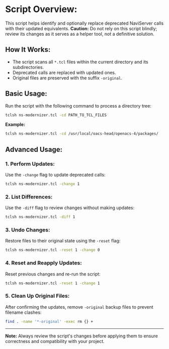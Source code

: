 
# Script Overview:
This script helps identify and optionally replace deprecated NaviServer calls with their updated equivalents. **Caution:** Do not rely on this script blindly; review its changes as it serves as a helper tool, not a definitive solution.

## How It Works:
- The script scans all `*.tcl` files within the current directory and its subdirectories.
- Deprecated calls are replaced with updated ones.
- Original files are preserved with the suffix `-original`.


## Basic Usage:
Run the script with the following command to process a directory tree:
```bash
tclsh ns-modernizer.tcl -cd PATH_TO_TCL_FILES
```

**Example:**
```bash
tclsh ns-modernizer.tcl -cd /usr/local/oacs-head/openacs-4/packages/
```

## Advanced Usage:

### 1. Perform Updates:
Use the `-change` flag to update deprecated calls:
```bash
tclsh ns-modernizer.tcl -change 1
```

### 2. List Differences:
Use the `-diff` flag to review changes without making updates:
```bash
tclsh ns-modernizer.tcl -diff 1
```

### 3. Undo Changes:
Restore files to their original state using the `-reset` flag:
```bash
tclsh ns-modernizer.tcl -reset 1 -change 0
```

### 4. Reset and Reapply Updates:
Reset previous changes and re-run the script:
```bash
tclsh ns-modernizer.tcl -reset 1 -change 1
```

### 5. Clean Up Original Files:
After confirming the updates, remove `-original` backup files to prevent filename clashes:
```bash
find . -name '*-original' -exec rm {} +
```

---

**Note:** Always review the script's changes before applying them to ensure correctness and compatibility with your project.
